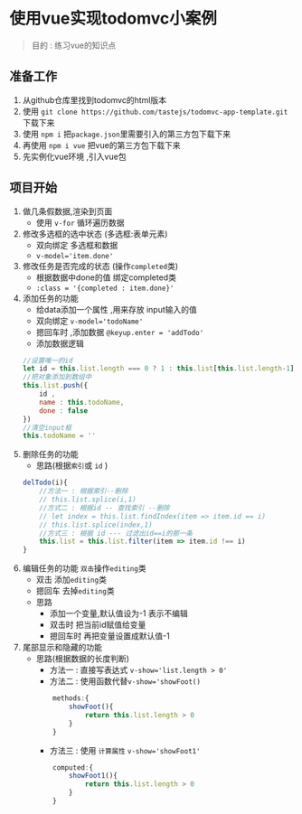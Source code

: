 # 使用vue实现todomvc小案例
> 目的 : 练习vue的知识点
## 准备工作
1. 从github仓库里找到todomvc的html版本
2. 使用 `git clone https://github.com/tastejs/todomvc-app-template.git`下载下来
3. 使用 `npm i` 把`package.json`里需要引入的第三方包下载下来
4. 再使用 `npm i vue` 把vue的第三方包下载下来
5. 先实例化vue环境 ,引入vue包 

## 项目开始
1. 做几条假数据,渲染到页面
    - 使用 `v-for` 循环遍历数据
2. 修改多选框的选中状态  (多选框:表单元素)
    - 双向绑定 多选框和数据
    - `v-model='item.done'`
3. 修改任务是否完成的状态 (操作`completed`类)
    - 根据数据中done的值 绑定completed类 
    - `:class = '{completed : item.done}'`
4. 添加任务的功能
    - 给data添加一个属性 ,用来存放 input输入的值
    - 双向绑定  `v-model='todoName'`
    - 摁回车时 ,添加数据 `@keyup.enter = 'addTodo'`
    - 添加数据逻辑
    ```js
    //设置唯一的id
    let id = this.list.length === 0 ? 1 : this.list[this.list.length-1].id + 1
    //把对象添加到数组中
    this.list.push({
        id ,
        name : this.todoName,
        done : false
    })
    //清空input框
    this.todoName = ''
    ```
5. 删除任务的功能
    - 思路(根据`索引`或 `id` )
    ```js
    delTodo(i){
        //方法一 : 根据索引--删除
        // this.list.splice(i,1)
        //方式二 : 根据id -- 查找索引 --删除
        // let index = this.list.findIndex(item => item.id == i)
        // this.list.splice(index,1)
        //方式三 : 根据 id --- 过滤出id==i的那一条
        this.list = this.list.filter(item => item.id !== i)
    }
    ```
6. 编辑任务的功能  `双击`操作`editing`类
    - 双击 添加`editing`类 
    - 摁回车 去掉`editing`类
    - 思路 
        - 添加一个变量,默认值设为-1 表示不编辑
        - 双击时  把当前id赋值给变量
        - 摁回车时 再把变量设置成默认值-1
7. 尾部显示和隐藏的功能
    - 思路(根据数据的长度判断)
        - 方法一 : 直接写表达式 `v-show='list.length > 0'` 
        - 方法二 : 使用函数代替`v-show='showFoot()` 
        ```js
            methods:{
                showFoot(){
                    return this.list.length > 0
                }
            }
        ```
        - 方法三 : 使用 `计算属性` `v-show='showFoot1'`
        ```js
            computed:{
                showFoot1(){
                    return this.list.length > 0
                }
            }
        ```


    

